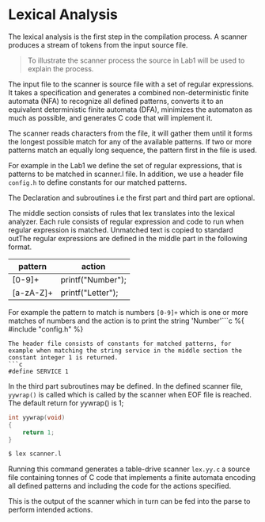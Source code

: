 # Lexical Analysis

The lexical analysis is the first step in the compilation process. A scanner produces a stream of tokens from the input source file.


>To illustrate the scanner process the source in Lab1 will be used to explain the process.

The input file to the scanner is source file with a set of regular expressions. It takes a specification and generates a combined non-deterministic finite automata (NFA) to recognize all defined patterns, converts it to an equivalent deterministic finite automata (DFA), minimizes the automaton as much as possible, and generates C code that will implement it.

The scanner reads characters from the file, it will gather them until it forms the 
longest possible match for any of the available patterns. If two or more patterns match 
an equally long sequence, the pattern first in the file is used.

For example in the Lab1 we define the set of regular expressions, that is patterns to be matched in scanner.l file.
In addition, we use a header file `config.h` to define constants for our matched patterns.     

The Declaration and subroutines i.e the first part and third part are optional.

The middle section consists of rules that lex translates into the lexical analyzer. Each rule consists of regular expression and code to run when regular expression is matched. 
Unmatched text is copied to standard outThe regular expressions are defined in the middle part in the following format.

| pattern   | action            |
|-----------|-------------------|
| [0-9]+    | printf("Number"); |
| [a-zA-Z]+ | printf("Letter"); |

For example the pattern to match is numbers `[0-9]+` which is one or more matches of numbers and the action is to print the string 'Number'```c
%{
     #include "config.h"
%}
```
The header file consists of constants for matched patterns, for example when matching the string service in the middle section the constant integer 1 is returned.
```c
#define SERVICE 1
```
In the third part subroutines may be defined. In the defined scanner file, `yywrap()` is called which is called by the scanner when EOF file is reached.  The default return for yywrap() is 1;

```c
int yywrap(void)
{
	return 1;
}
```

```bash
$ lex scanner.l
```
Running this command generates a table-drive scanner `lex.yy.c`  a source file containing tonnes of C 
code that implements a finite automata encoding all defined patterns and including the code for the actions specified. 

This is the output of the scanner which in turn can be fed into the parse to perform intended actions.